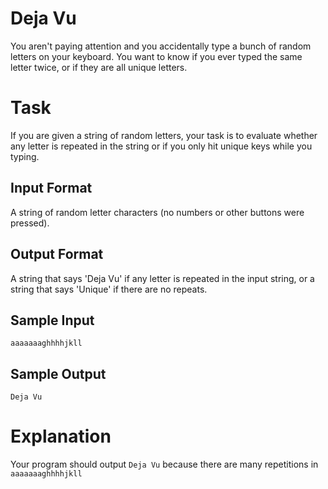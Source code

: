# Deja Vu
You aren't paying attention and you accidentally type a bunch of random letters on your keyboard. You want to know if you ever typed the same letter twice, or if they are all unique letters.

# Task 
If you are given a string of random letters, your task is to evaluate whether any letter is repeated in the string or if you only hit unique keys while you typing.

## Input Format 
A string of random letter characters (no numbers or other buttons were pressed).

## Output Format 
A string that says 'Deja Vu' if any letter is repeated in the input string, or a string that says 'Unique' if there are no repeats.

## Sample Input 
`aaaaaaaghhhhjkll`

## Sample Output 
`Deja Vu`

# Explanation 
Your program should output `Deja Vu` because there are many repetitions in `aaaaaaaghhhhjkll`
